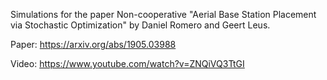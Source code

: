 

Simulations for the paper Non-cooperative "Aerial Base Station Placement via Stochastic Optimization" by Daniel Romero and Geert Leus. 

Paper: https://arxiv.org/abs/1905.03988 
 
Video: https://www.youtube.com/watch?v=ZNQiVQ3TtGI 
